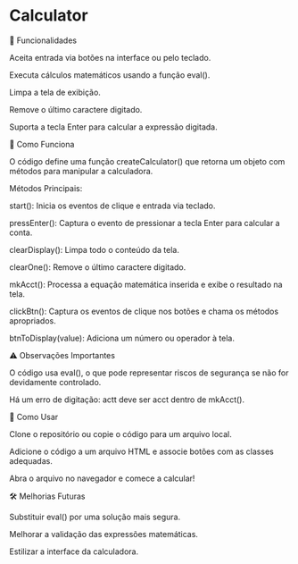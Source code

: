 # Calculator
📌 Funcionalidades

Aceita entrada via botões na interface ou pelo teclado.

Executa cálculos matemáticos usando a função eval().

Limpa a tela de exibição.

Remove o último caractere digitado.

Suporta a tecla Enter para calcular a expressão digitada.

🚀 Como Funciona

O código define uma função createCalculator() que retorna um objeto com métodos para manipular a calculadora.

Métodos Principais:

start(): Inicia os eventos de clique e entrada via teclado.

pressEnter(): Captura o evento de pressionar a tecla Enter para calcular a conta.

clearDisplay(): Limpa todo o conteúdo da tela.

clearOne(): Remove o último caractere digitado.

mkAcct(): Processa a equação matemática inserida e exibe o resultado na tela.

clickBtn(): Captura os eventos de clique nos botões e chama os métodos apropriados.

btnToDisplay(value): Adiciona um número ou operador à tela.

⚠️ Observações Importantes

O código usa eval(), o que pode representar riscos de segurança se não for devidamente controlado.

Há um erro de digitação: actt deve ser acct dentro de mkAcct().

📜 Como Usar

Clone o repositório ou copie o código para um arquivo local.

Adicione o código a um arquivo HTML e associe botões com as classes adequadas.

Abra o arquivo no navegador e comece a calcular!

🛠 Melhorias Futuras

Substituir eval() por uma solução mais segura.

Melhorar a validação das expressões matemáticas.

Estilizar a interface da calculadora.

